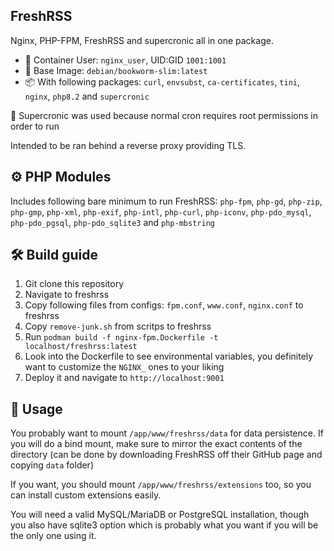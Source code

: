 ## FreshRSS

Nginx, PHP-FPM, FreshRSS and supercronic all in one package.

- 👤 Container User: `nginx_user`, UID:GID `1001:1001`
- 🌊 Base Image: `debian/bookworm-slim:latest`
- 📦 With following packages: `curl`, `envsubst`, `ca-certificates`, `tini`, `nginx`, `php8.2` and `supercronic`

💁 Supercronic was used because normal cron requires root permissions in order to run

Intended to be ran behind a reverse proxy providing TLS.

## ⚙️ PHP Modules

Includes following bare minimum to run FreshRSS: `php-fpm`, `php-gd`, `php-zip`, `php-gmp`, `php-xml`, `php-exif`, `php-intl`, `php-curl`, `php-iconv`, `php-pdo_mysql`, `php-pdo_pgsql`, `php-pdo_sqlite3` and `php-mbstring`

## 🛠️ Build guide

1. Git clone this repository
2. Navigate to freshrss
3. Copy following files from configs: `fpm.conf`, `www.conf`, `nginx.conf` to freshrss
4. Copy `remove-junk.sh` from scritps to freshrss
5. Run `podman build -f nginx-fpm.Dockerfile -t localhost/freshrss:latest`
6. Look into the Dockerfile to see environmental variables, you definitely want to customize the `NGINX_` ones to your liking
7. Deploy it and navigate to `http://localhost:9001`

## 🤠 Usage

You probably want to mount `/app/www/freshrss/data` for data persistence. If you will do a bind mount, make sure to mirror the exact contents of the directory (can be done by downloading FreshRSS off their GitHub page and copying `data` folder)

If you want, you should mount `/app/www/freshrss/extensions` too, so you can install custom extensions easily.

You will need a valid MySQL/MariaDB or PostgreSQL installation, though you also have sqlite3 option which is probably what you want if you will be the only one using it.
